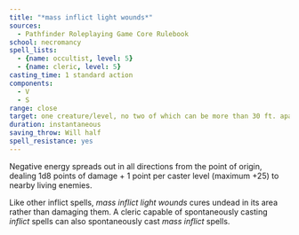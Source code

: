 ```yaml
---
title: "*mass inflict light wounds*"
sources:
  - Pathfinder Roleplaying Game Core Rulebook
school: necromancy
spell_lists:
  - {name: occultist, level: 5}
  - {name: cleric, level: 5}
casting_time: 1 standard action
components:
  - V
  - S
range: close
target: one creature/level, no two of which can be more than 30 ft. apart
duration: instantaneous
saving_throw: Will half
spell_resistance: yes
---
```


Negative energy spreads out in all directions from the point of origin, dealing 1d8 points of damage + 1 point per caster level (maximum +25) to nearby living enemies.

Like other inflict spells, *mass inflict light wounds* cures undead in its area rather than damaging them. A cleric capable of spontaneously casting *inflict* spells can also spontaneously cast *mass inflict* spells.

